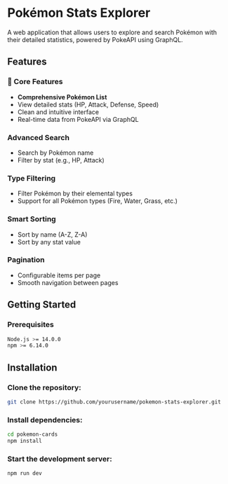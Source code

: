 
# Pokémon Stats Explorer

A web application that allows users to explore and search Pokémon with their detailed statistics, powered by PokeAPI using GraphQL.

## Features

### 🎯 Core Features

- **Comprehensive Pokémon List**
 - View detailed stats (HP, Attack, Defense, Speed)
 - Clean and intuitive interface
 - Real-time data from PokeAPI via GraphQL

 ### **Advanced Search**
 - Search by Pokémon name
 - Filter by stat (e.g., HP, Attack)

 ### **Type Filtering**
 - Filter Pokémon by their elemental types
 - Support for all Pokémon types (Fire, Water, Grass, etc.)

 ### **Smart Sorting**
 - Sort by name (A-Z, Z-A)
 - Sort by any stat value


 ### **Pagination**
 - Configurable items per page
 - Smooth navigation between pages


## Getting Started

### Prerequisites

```bash
Node.js >= 14.0.0
npm >= 6.14.0
```
## Installation

### Clone the repository:

```bash
git clone https://github.com/yourusername/pokemon-stats-explorer.git
```
### Install dependencies:
```bash
cd pokemon-cards
npm install
```
### Start the development server:
```bash
npm run dev
```
